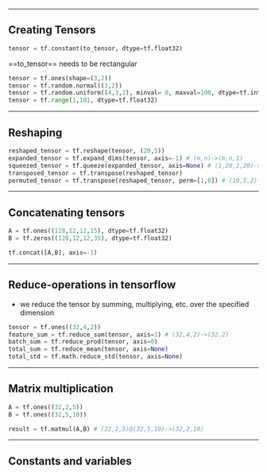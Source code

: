 ***
## Creating Tensors

```python
tensor = tf.constant(to_tensor, dtype=tf.float32)
```
==to_tensor== needs to be rectangular

```python
tensor = tf.ones(shape=(3,2))
tensor = tf.random.normal((3,2))
tensor = tf.random.uniform((4,3,2), minval= 0, maxval=100, dtype=tf.int32)
tensor = tf.range(1,101, dtype=tf.float32)
```

*** 
## Reshaping

```python
reshaped_tensor = tf.reshape(tensor, (20,5))
expanded_tensor = tf.expand_dims(tensor, axis=-1) # (m,n)->(m,n,1)
squeezed_tensor = tf.queeze(expanded_tensor, axis=None) # (1,20,1,20)->(20,20)
transposed_tensor = tf.transpose(reshaped_tensor)
permuted_tensor = tf.transpose(reshaped_tensor, perm=[1,0]) # (10,5,2)->(5,10,2
```

***
## Concatenating tensors

```python
A = tf.ones((128,12,12,15), dtype=tf.float32)
B = tf.zeros((128,12,12,35), dtype=tf.float32)

tf.concat([A,B], axis=-1)
```

***
## Reduce-operations in tensorflow
- we reduce the tensor by summing, multiplying, etc. over the specified dimension

```python
tensor = tf.ones((32,4,2))
feature_sum = tf.reduce_sum(tensor, axis=1) # (32,4,2)->(32,2)
batch_sum = tf.reduce_prod(tensor, axis=0)
total_sum = tf.reduce_mean(tensor, axis=None)
total_std = tf.math.reduce_std(tensor, axis=None)
```

***
## Matrix multiplication

```python
A = tf.ones((32,2,5))
B = tf.ones((32,5,10))

result = tf.matmul(A,B) # (32,2,5)@(32,5,10)->(32,2,10)
```

****
## Constants and variables

